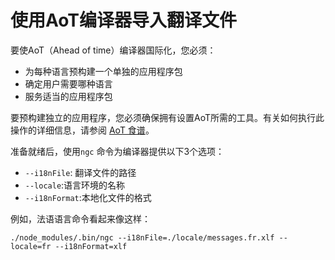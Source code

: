 # 使用AoT编译器导入翻译文件

要使AoT（Ahead of time）编译器国际化，您必须：

- 为每种语言预构建一个单独的应用程序包 
- 确定用户需要哪种语言 
- 服务适当的应用程序包

要预构建独立的应用程序，您必须确保拥有设置AoT所需的工具。有关如何执行此操作的详细信息，请参阅 [AoT 食谱](https://angular.io/docs/ts/latest/cookbook/aot-compiler.html)。

准备就绪后，使用`ngc` 命令为编译器提供以下3个选项：

- `--i18nFile`: 翻译文件的路径
- `--locale`:语言环境的名称
- `--i18nFormat`:本地化文件的格式

例如，法语语言命令看起来像这样：

```
./node_modules/.bin/ngc --i18nFile=./locale/messages.fr.xlf --locale=fr --i18nFormat=xlf
```